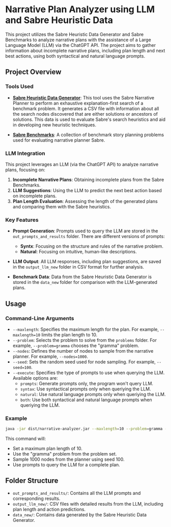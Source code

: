 
# Narrative Plan Analyzer using LLM and Sabre Heuristic Data

This project utilizes the Sabre Heuristic Data Generator and Sabre Benchmarks to analyze narrative plans with the assistance of a Large Language Model (LLM) via the ChatGPT API. The project aims to gather information about incomplete narrative plans, including plan length and next best actions, using both syntactical and natural language prompts.

## Project Overview

### Tools Used

- **[Sabre Heuristic Data Generator](https://github.com/sgware/sabre-heuristic-data-generator)**: 
  This tool uses the Sabre Narrative Planner to perform an exhaustive explanation-first search of a benchmark problem. It generates a CSV file with information about all the search nodes discovered that are either solutions or ancestors of solutions. This data is used to evaluate Sabre's search heuristics and aid in developing new heuristic techniques.

- **[Sabre Benchmarks](https://github.com/sgware/sabre-benchmarks)**:
  A collection of benchmark story planning problems used for evaluating narrative planner Sabre.
### LLM Integration

This project leverages an LLM (via the ChatGPT API) to analyze narrative plans, focusing on:

1. **Incomplete Narrative Plans**: Obtaining incomplete plans from the Sabre Benchmarks.
2. **LLM Suggestions**: Using the LLM to predict the next best action based on incomplete plans.
3. **Plan Length Evaluation**: Assessing the length of the generated plans and comparing them with the Sabre heuristics.

### Key Features

- **Prompt Generation**: 
  Prompts used to query the LLM are stored in the `out_prompts_and_results` folder. There are different versions of prompts:
    - **Syntx**: Focusing on the structure and rules of the narrative problem.
    - **Natural**: Focusing on intuitive, human-like descriptions.
  
- **LLM Output**: 
  All LLM responses, including plan suggestions, are saved in the `output_llm_new` folder in CSV format for further analysis.

- **Benchmark Data**: 
  Data from the Sabre Heuristic Data Generator is stored in the `data_new` folder for comparison with the LLM-generated plans.

## Usage

### Command-Line Arguments

- `--maxlength`: Specifies the maximum length for the plan. For example, `--maxlength=10` limits the plan length to 10.
- `--problem`: Selects the problem to solve from the `problems` folder. For example, `--problem=gramma` chooses the "gramma" problem.
- `--nodes`: Defines the number of nodes to sample from the narrative planner. For example, `--nodes=1000`.
- `--seed`: Sets the random seed used for node sampling. For example, `--seed=100`.
- `--execute`: Specifies the type of prompts to use when querying the LLM. Available options are:
    - `prompts`: Generate prompts only, the program won't query LLM.
    - `syntax`: Use syntactical prompts only when queriying the LLM.
    - `natural`: Use natural language prompts only when queriying the LLM.
    - `both`: Use both syntactical and natural language prompts when queriying the LLM.

### Example

```bash
java -jar dist/narrative-analyzer.jar --maxlength=10 --problem=gramma --nodes=1000 --seed=100 --execute=prompts
```

This command will:
- Set a maximum plan length of 10.
- Use the "gramma" problem from the problem set.
- Sample 1000 nodes from the planner using seed 100.
- Use prompts to query the LLM for a complete plan.

## Folder Structure

- `out_prompts_and_results/`: Contains all the LLM prompts and corresponding results.
- `output_llm_new/`: CSV files with detailed results from the LLM, including plan length and action predictions.
- `data_new/`: Contains data generated by the Sabre Heuristic Data Generator.
